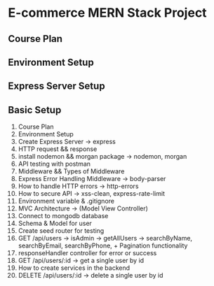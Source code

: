 # E-commerce MERN Stack Project

## Course Plan

## Environment Setup

## Express Server Setup

## Basic Setup

1. Course Plan
2. Environment Setup
3. Create Express Server -> express
4. HTTP request && response
5. install nodemon && morgan package -> nodemon, morgan
6. API testing with postman
7. Middleware && Types of Middleware
8. Express Error Handling Middleware -> body-parser
9. How to handle HTTP errors -> http-errors
10. How to secure API -> xss-clean, express-rate-limit
11. Environment variable & .gitignore
12. MVC Architecture -> (Model View Controller)
13. Connect to mongodb database
14. Schema & Model for user
15. Create seed router for testing
16. GET /api/users -> isAdmin -> getAllUsers -> searchByName, searchByEmail, searchByPhone, + Pagination functionality
17. responseHandler controller for error or success
18. GET /api/users/:id -> get a single user by id
19. How to create services in the backend
20. DELETE /api/users/:id -> delete a single user by id

